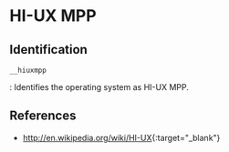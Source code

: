 # HI-UX MPP

## Identification

`__hiuxmpp`

:   Identifies the operating system as HI-UX MPP.

## References

- <http://en.wikipedia.org/wiki/HI-UX>{:target="_blank"}
